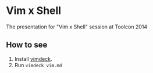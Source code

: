 # Vim x Shell

The presentation for "Vim x Shell" session at Toolcon 2014

## How to see

1. Install [vimdeck](https://github.com/tybenz/vimdeck).
2. Run `vimdeck vim.md`
